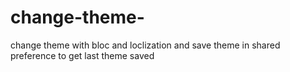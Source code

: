 # change-theme-
change theme  with bloc and loclization and save theme in shared preference to get last theme saved
